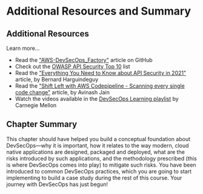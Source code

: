 # Additional Resources and Summary



## Additional Resources

Learn more...

* Read the ["AWS-DevSecOps\_Factory"](https://github.com/jonrau1/AWS-DevSecOps-Factory) article on GitHub
* Check out the [OWASP API Security Top 10](https://owasp.org/www-project-api-security/) list
* Read the ["Everything You Need to Know about API Security in 2021"](https://www.pingidentity.com/en/company/blog/posts/2020/everything-need-know-api-security-2020.html) article, by Bernard Harguindeguy
* Read the ["Shift Left with AWS Codepipeline - Scanning every single code change"](https://logicbomb.medium.com/shift-left-with-aws-codepipleine-scanning-every-single-code-change-273bd74f32a2) article, by Avinash Jain
* Watch the videos available in the [DevSecOps Learning playlist](https://www.youtube.com/playlist?list=PLQvhFTnS5hOIwcgRn7q2ctoqGbiE8Lhri) by Carnegie Mellon

## Chapter Summary

This chapter should have helped you build a conceptual foundation about DevSecOps—why it is important, how it relates to the way modern, cloud native applications are designed, packaged and deployed, what are the risks introduced by such applications, and the methodology prescribed (this is where DevSecOps comes into play) to mitigate such risks. You have been introduced to common DevSecOps practices, which you are going to start implementing to build a case study during the rest of this course. Your journey with DevSecOps has just begun!

[\
](https://trainingportal.linuxfoundation.org/learn/course/implementing-devsecops-lfs262/what-is-devsecops/additional-resources-and-summary?page=1)
